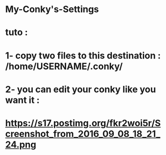# My-Conky's-Settings
# tuto : 
# 1- copy two files to this destination : /home/USERNAME/.conky/ 
# 2- you can edit your conky like you want it : 

# https://s17.postimg.org/fkr2woi5r/Screenshot_from_2016_09_08_18_21_24.png


